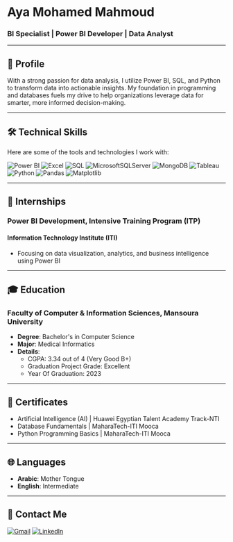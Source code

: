 # Aya Mohamed Mahmoud  
### BI Specialist | Power BI Developer | Data Analyst

---

## 👋 **Profile**  
With a strong passion for data analysis, I utilize Power BI, SQL, and Python to transform data into actionable insights. My foundation in programming and databases fuels my drive to help organizations leverage data for smarter, more informed decision-making.

---

## 🛠️ **Technical Skills**  
Here are some of the tools and technologies I work with:  

![Power BI](https://img.shields.io/badge/PowerBI-F2C811?style=for-the-badge&logo=powerbi&logoColor=black) 
![Excel](https://img.shields.io/badge/Excel-217346?style=for-the-badge&logo=microsoftexcel&logoColor=white) 
![SQL](https://img.shields.io/badge/SQL-4479A1?style=for-the-badge&logo=sql&logoColor=white) 
![MicrosoftSQLServer](https://img.shields.io/badge/Microsoft_SQL_Server-CC2927?style=for-the-badge&logo=microsoft-sql-server&logoColor=white)
![MongoDB](https://img.shields.io/badge/MongoDB-%234ea94b.svg?style=for-the-badge&logo=mongodb&logoColor=white)
![Tableau](https://img.shields.io/badge/Tableau-E97627?style=for-the-badge&logo=tableau&logoColor=white)
![Python](https://img.shields.io/badge/Python-3776AB?style=for-the-badge&logo=python&logoColor=white) 
![Pandas](https://img.shields.io/badge/Pandas-150458?style=for-the-badge&logo=pandas&logoColor=white) 
![Matplotlib](https://img.shields.io/badge/Matplotlib-11557C?style=for-the-badge&logo=matplotlib&logoColor=white)

---

## 💼 **Internships** 

### **Power BI Development, Intensive Training Program (ITP)**
#### **Information Technology Institute (ITI)**
- Focusing on data visualization, analytics, and business intelligence using Power BI

---

## 🎓 **Education**  

### **Faculty of Computer & Information Sciences, Mansoura University**  
- **Degree**: Bachelor's in Computer Science
- **Major**: Medical Informatics
- **Details**:  
  - CGPA: 3.34 out of 4 (Very Good B+)  
  - Graduation Project Grade: Excellent
  - Year Of Graduation:  2023
---

## 📜 **Certificates**  
- Artificial Intelligence (AI) | Huawei Egyptian Talent Academy Track-NTI 
- Database Fundamentals | MaharaTech-ITI Mooca 
- Python Programming Basics | MaharaTech-ITI Mooca


---

## 🌐 **Languages**  
- **Arabic**: Mother Tongue  
- **English**: Intermediate  

---
## 👤 **Contact Me**
[![Gmail](https://img.shields.io/badge/Gmail-D14836?style=for-the-badge&logo=gmail&logoColor=white)](mailto:aya.mohamedd1228@gmail.com)
[![LinkedIn](https://img.shields.io/badge/linkedin-%230077B5.svg?style=for-the-badge&logo=linkedin&logoColor=white)](https://www.linkedin.com/in/aya-mohamedd/)
